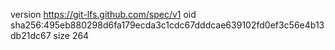 version https://git-lfs.github.com/spec/v1
oid sha256:495eb880298d6fa179ecda3c1cdc67dddcae639102fd0ef3c56e4b13db21dc67
size 264
